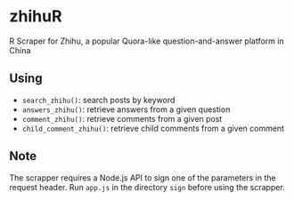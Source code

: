 # zhihuR

R Scraper for Zhihu, a popular Quora-like question-and-answer platform in China

## Using

* `search_zhihu()`: search posts by keyword
* `answers_zhihu()`: retrieve answers from a given question
* `comment_zhihu()`: retrieve comments from a given post
* `child_comment_zhihu()`: retrieve child comments from a given comment

## Note

The scrapper requires a Node.js API to sign one of the parameters in the request header. Run `app.js` in the directory `sign` before using the scrapper.
